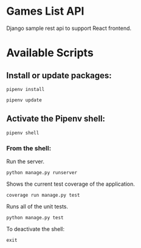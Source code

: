 # Games List API
Django sample rest api to support React frontend.

# Available Scripts
## Install or update packages:

```pipenv install```

```pipenv update```

## Activate the Pipenv shell:

```pipenv shell```

### From the shell:

Run the server.

```python manage.py runserver```

Shows the current test coverage of the application. 

```coverage run manage.py test```

Runs all of the unit tests.

```python manage.py test```

To deactivate the shell:

```exit```
